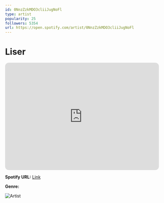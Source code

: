 ```yaml
---
id: 0NnzZzkMDO3cliiJugNoFl
type: artist
popularity: 25
followers: 5354
url: https://open.spotify.com/artist/0NnzZzkMDO3cliiJugNoFl
---
```

# Liser

<iframe style="border-radius:12px" src="https://open.spotify.com/embed/artist/0NnzZzkMDO3cliiJugNoFl" width="100%" height="352" frameBorder="0" allowfullscreen="" allow="autoplay; clipboard-write; encrypted-media; fullscreen; picture-in-picture" loading="lazy"></iframe>

**Spotify URL:** [Link](https://open.spotify.com/artist/0NnzZzkMDO3cliiJugNoFl)

**Genre:** 

![Artist](https://i.scdn.co/image/ab6761610000e5eb11a1ce2c10cc5a521be8086d)
